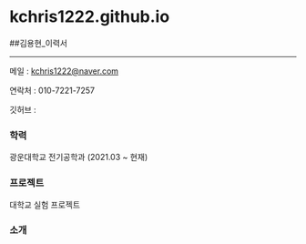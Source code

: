# kchris1222.github.io
##김용현_이력서

---
메일   : kchris1222@naver.com

연락처 : 010-7221-7257

깃허브 : 

### 학력
광운대학교 전기공학과 (2021.03 ~ 현재)

### 프로젝트
대학교 실험 프로젝트


### 소개

